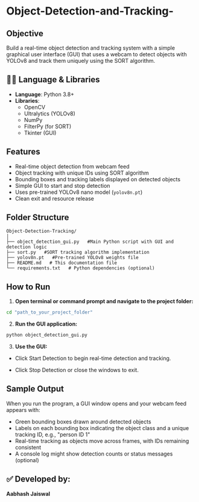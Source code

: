 # Object-Detection-and-Tracking-

## Objective
Build a real-time object detection and tracking system with a simple graphical user interface (GUI) that uses a webcam to detect objects with YOLOv8 and track them uniquely using the SORT algorithm.

## 🧑‍💻 Language & Libraries

- **Language**: Python 3.8+
- **Libraries**:
  - OpenCV
  - Ultralytics (YOLOv8)
  - NumPy
  - FilterPy (for SORT)
  - Tkinter (GUI)

## Features
- Real-time object detection from webcam feed
- Object tracking with unique IDs using SORT algorithm
- Bounding boxes and tracking labels displayed on detected objects
- Simple GUI to start and stop detection
- Uses pre-trained YOLOv8 nano model (`yolov8n.pt`)
- Clean exit and resource release

## Folder Structure
```
Object-Detection-Tracking/
│
├── object_detection_gui.py   #Main Python script with GUI and detection logic
├── sort.py   #SORT tracking algorithm implementation
├── yolov8n.pt   #Pre-trained YOLOv8 weights file
├── README.md   # This documentation file
└── requirements.txt   # Python dependencies (optional)
```

## How to Run
1. **Open terminal or command prompt and navigate to the project folder:**
```bash
cd "path_to_your_project_folder"
```
2. **Run the GUI application:**
```bash
python object_detection_gui.py
```
3. **Use the GUI:**

- Click Start Detection to begin real-time detection and tracking.

- Click Stop Detection or close the windows to exit.

## Sample Output

When you run the program, a GUI window opens and your webcam feed appears with:

- Green bounding boxes drawn around detected objects
- Labels on each bounding box indicating the object class and a unique tracking ID, e.g., "person ID 1"
- Real-time tracking as objects move across frames, with IDs remaining consistent
- A console log might show detection counts or status messages (optional)


## ✅ Developed by:
  **Aabhash Jaiswal**
